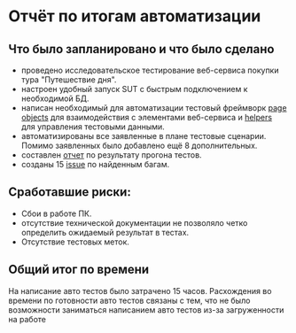 # Отчёт по итогам автоматизации

## Что было запланировано и что было сделано

- проведено исследовательское тестирование веб-сервиса покупки тура "Путешествие дня".
- настроен удобный запуск SUT с быстрым подключением к необходимой БД.
- написан необходимый для автоматизации тестовый фреймворк
  [page objects](https://github.com/Zerodoom675/Diplom/tree/main/src/test/java/page) для взаимодействия с
  элементами веб-сервиса и
  [helpers](https://github.com/Zerodoom675/Diplom/tree/main/src/test/java/data) для управления тестовыми данными.
- автоматизированы все заявленные в плане тестовые сценарии. Помимо заявленных было добавлено ещё 8 дополнительных.
- составлен [отчет](https://github.com/Zerodoom675/Diplom/blob/main/docs/Report.md) по результату прогона тестов.
- созданы 15 [issue](https://github.com/Zerodoom675/Diplom/issues) по найденным багам.

## Сработавшие риски:
-	Сбои в работе ПК.
-   отсутствие технической документации не позволяло четко определить ожидаемый результат в тестах.
-	Отсутствие тестовых меток.

## Общий итог по времени
На написание авто тестов было затрачено 15 часов.
Расхождения во времени по готовности авто тестов связаны с тем, что не было возможности заниматься написанием
авто тестов из-за загруженности на работе